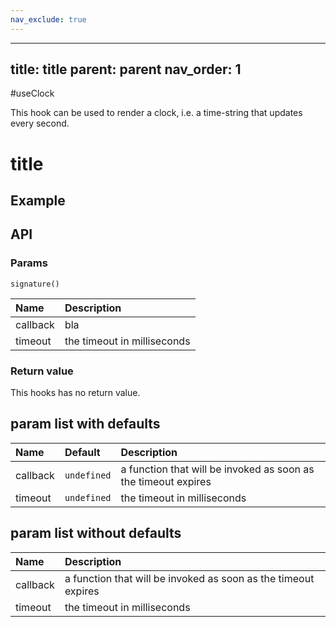 ```yaml
---
nav_exclude: true
---
```


---
title: title
parent: parent
nav_order: 1
---

#useClock

This hook can be used to render a clock, i.e. a time-string that updates every second.

# title

## Example

## API

### Params

`signature()`

| Name             | Description                                                          |
|:-----------------|:---------------------------------------------------------------------|
| callback         | bla                          |
| timeout          | the timeout in milliseconds

### Return value

This hooks has no return value.


## param list with defaults

| Name         | Default           | Description                                                          |
|:-------------|:------------------|:---------------------------------------------------------------------|
| callback     | `undefined`       | a function that will be invoked as soon as the timeout expires       |
| timeout      | `undefined`       | the timeout in milliseconds                                          |


## param list without defaults

| Name             | Description                                                          |
|:-----------------|:---------------------------------------------------------------------|
| callback         | a function that will be invoked as soon as the timeout expires       |
| timeout          | the timeout in milliseconds                                          |
